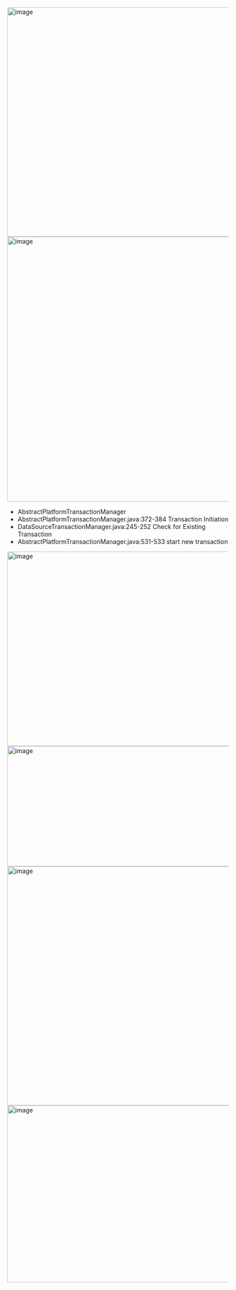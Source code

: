 <img width="618" height="521" alt="image" src="https://github.com/user-attachments/assets/d9c253de-c0e9-453c-a0a8-0ee2d0a0e7cc" />
<img width="592" height="602" alt="image" src="https://github.com/user-attachments/assets/00d4eb2f-2e71-4859-9575-cff68f50740e" />


- AbstractPlatformTransactionManager
- AbstractPlatformTransactionManager.java:372-384  Transaction Initiation
- DataSourceTransactionManager.java:245-252  Check for Existing Transaction
- AbstractPlatformTransactionManager.java:531-533  start new transaction

<img width="1577" height="442" alt="image" src="https://github.com/user-attachments/assets/67f69b12-8e97-40c0-9ce7-06d9db60b43d" />
<img width="1526" height="273" alt="image" src="https://github.com/user-attachments/assets/10a0ad3a-4029-457c-a608-15ba6bbe88fa" />
<img width="1501" height="543" alt="image" src="https://github.com/user-attachments/assets/80e735d8-1e09-4c01-86a9-97bf7c4f3f2c" />

<img width="602" height="402" alt="image" src="https://github.com/user-attachments/assets/d15da1bd-f220-4cd2-b14d-0778e29c27d7" />




